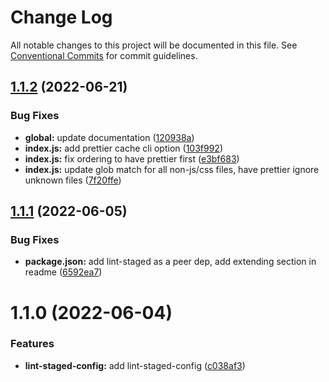 # Change Log

All notable changes to this project will be documented in this file.
See [Conventional Commits](https://conventionalcommits.org) for commit guidelines.

## [1.1.2](https://github.com/waldronmatt/shareable-configs/compare/@waldronmatt/lint-staged-config@1.1.1...@waldronmatt/lint-staged-config@1.1.2) (2022-06-21)


### Bug Fixes

* **global:** update documentation ([120938a](https://github.com/waldronmatt/shareable-configs/commit/120938a301c88730d31dc8c8f919c960d193edb2))
* **index.js:** add prettier cache cli option ([103f992](https://github.com/waldronmatt/shareable-configs/commit/103f992bc3b8fff46cdf5a56caa27a6209b20507))
* **index.js:** fix ordering to have prettier first ([e3bf683](https://github.com/waldronmatt/shareable-configs/commit/e3bf6831e2ba8d82e75db85122470aa83e43784a))
* **index.js:** update glob match for all non-js/css files, have prettier ignore unknown files ([7f20ffe](https://github.com/waldronmatt/shareable-configs/commit/7f20ffe4397c4b51bf2b9f975a7bcce920f78a42))





## [1.1.1](https://github.com/waldronmatt/shareable-configs/compare/@waldronmatt/lint-staged-config@1.1.0...@waldronmatt/lint-staged-config@1.1.1) (2022-06-05)


### Bug Fixes

* **package.json:** add lint-staged as a peer dep, add extending section in readme ([6592ea7](https://github.com/waldronmatt/shareable-configs/commit/6592ea7907b0bc3e15ec28c6e2704e132de14d20))





# 1.1.0 (2022-06-04)

### Features

- **lint-staged-config:** add lint-staged-config ([c038af3](https://github.com/waldronmatt/shareable-configs/commit/c038af3c8a12da4b3d695603d1b9ed1c9e924a66))
